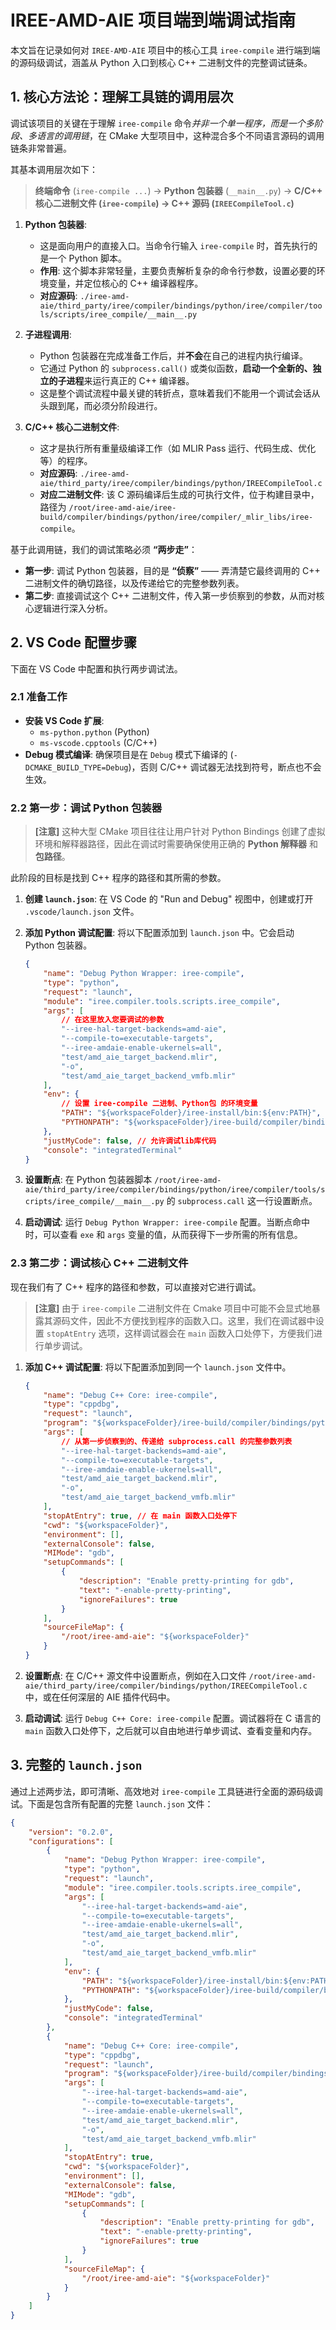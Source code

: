 <!--
 * @Author: Albresky albre02@outlook.com
 * @Date: 2025-07-12 14:00:23
 * @LastEditors: Albresky albre02@outlook.com
 * @LastEditTime: 2025-07-12 14:38:06
 * @FilePath: /iree-amd-aie/debug.md
 * @Description: IREE-AMD-AIE 项目端到端调试指南
-->

# IREE-AMD-AIE 项目端到端调试指南

本文旨在记录如何对 `IREE-AMD-AIE` 项目中的核心工具 `iree-compile` 进行端到端的源码级调试，涵盖从 Python 入口到核心 C++ 二进制文件的完整调试链条。

## 1. **核心方法论**：理解工具链的调用层次

调试该项目的关键在于理解 `iree-compile` 命令*并非一个单一程序，而是一个多阶段、多语言的调用链*，在 CMake 大型项目中，这种混合多个不同语言源码的调用链条非常普遍。

其基本调用层次如下：

> **终端命令** (`iree-compile ...`) -\> **Python 包装器** (`__main__.py`) -\> **C/C++ 核心二进制文件 (`iree-compile`) -\> **C++ 源码** (`IREECompileTool.c`)**

1.  **Python 包装器**:

      * 这是面向用户的直接入口。当命令行输入 `iree-compile` 时，首先执行的是一个 Python 脚本。
      * **作用**: 这个脚本非常轻量，主要负责解析复杂的命令行参数，设置必要的环境变量，并定位核心的 C++ 编译器程序。
      * **对应源码**: `./iree-amd-aie/third_party/iree/compiler/bindings/python/iree/compiler/tools/scripts/iree_compile/__main__.py`

2.  **子进程调用**:

      * Python 包装器在完成准备工作后，并**不会**在自己的进程内执行编译。
      * 它通过 Python 的 `subprocess.call()` 或类似函数，**启动一个全新的、独立的子进程**来运行真正的 C++ 编译器。
      * 这是整个调试流程中最关键的转折点，意味着我们不能用一个调试会话从头跟到尾，而必须分阶段进行。

3.  **C/C++ 核心二进制文件**:

      * 这才是执行所有重量级编译工作（如 MLIR Pass 运行、代码生成、优化等）的程序。
      * **对应源码**: `./iree-amd-aie/third_party/iree/compiler/bindings/python/IREECompileTool.c`
      * **对应二进制文件**: 该 C 源码编译后生成的可执行文件，位于构建目录中，路径为 `/root/iree-amd-aie/iree-build/compiler/bindings/python/iree/compiler/_mlir_libs/iree-compile`。

基于此调用链，我们的调试策略必须 **“两步走”**：

  * **第一步**: 调试 Python 包装器，目的是 **“侦察”** —— 弄清楚它最终调用的 C++ 二进制文件的确切路径，以及传递给它的完整参数列表。
  * **第二步**: 直接调试这个 C++ 二进制文件，传入第一步侦察到的参数，从而对核心逻辑进行深入分析。

## 2. VS Code 配置步骤

下面在 VS Code 中配置和执行两步调试法。

### 2.1 准备工作

  * **安装 VS Code 扩展**:
      * `ms-python.python` (Python)
      * `ms-vscode.cpptools` (C/C++)
  * **Debug 模式编译**: 确保项目是在 `Debug` 模式下编译的 (`-DCMAKE_BUILD_TYPE=Debug`)，否则 C/C++ 调试器无法找到符号，断点也不会生效。

### 2.2 第一步：调试 Python 包装器

> **[注意]** 这种大型 CMake 项目往往让用户针对 Python Bindings 创建了虚拟环境和解释器路径，因此在调试时需要确保使用正确的 **Python 解释器** 和 **包路径**。

此阶段的目标是找到 C++ 程序的路径和其所需的参数。

1.  **创建 `launch.json`**: 在 VS Code 的 "Run and Debug" 视图中，创建或打开 `.vscode/launch.json` 文件。

2.  **添加 Python 调试配置**: 将以下配置添加到 `launch.json` 中。它会启动 Python 包装器。

    ```json
    {
        "name": "Debug Python Wrapper: iree-compile",
        "type": "python",
        "request": "launch",
        "module": "iree.compiler.tools.scripts.iree_compile",
        "args": [
            // 在这里放入您要调试的参数
            "--iree-hal-target-backends=amd-aie",
            "--compile-to=executable-targets",
            "--iree-amdaie-enable-ukernels=all",
            "test/amd_aie_target_backend.mlir",
            "-o",
            "test/amd_aie_target_backend_vmfb.mlir"
        ],
        "env": {
            // 设置 iree-compile 二进制、Python包 的环境变量
            "PATH": "${workspaceFolder}/iree-install/bin:${env:PATH}",
            "PYTHONPATH": "${workspaceFolder}/iree-build/compiler/bindings/python:${workspaceFolder}/iree-build/runtime/bindings/python"
        },
        "justMyCode": false, // 允许调试lib库代码
        "console": "integratedTerminal"
    }
    ```

3.  **设置断点**: 在 Python 包装器脚本 `/root/iree-amd-aie/third_party/iree/compiler/bindings/python/iree/compiler/tools/scripts/iree_compile/__main__.py` 的 `subprocess.call` 这一行设置断点。

4.  **启动调试**: 运行 `Debug Python Wrapper: iree-compile` 配置。当断点命中时，可以查看 `exe` 和 `args` 变量的值，从而获得下一步所需的所有信息。

### 2.3 第二步：调试核心 C++ 二进制文件

现在我们有了 C++ 程序的路径和参数，可以直接对它进行调试。

> **[注意]** 由于 `iree-compile` 二进制文件在 Cmake 项目中可能不会显式地暴露其源码文件，因此不方便找到程序的函数入口。这里，我们在调试器中设置 `stopAtEntry` 选项，这样调试器会在 `main` 函数入口处停下，方便我们进行单步调试。

1.  **添加 C++ 调试配置**: 将以下配置添加到同一个 `launch.json` 文件中。

    ```json
    {
        "name": "Debug C++ Core: iree-compile",
        "type": "cppdbg",
        "request": "launch",
        "program": "${workspaceFolder}/iree-build/compiler/bindings/python/iree/compiler/_mlir_libs/iree-compile",
        "args": [
            // 从第一步侦察到的、传递给 subprocess.call 的完整参数列表
            "--iree-hal-target-backends=amd-aie",
            "--compile-to=executable-targets",
            "--iree-amdaie-enable-ukernels=all",
            "test/amd_aie_target_backend.mlir",
            "-o",
            "test/amd_aie_target_backend_vmfb.mlir"
        ],
        "stopAtEntry": true, // 在 main 函数入口处停下
        "cwd": "${workspaceFolder}",
        "environment": [],
        "externalConsole": false,
        "MIMode": "gdb",
        "setupCommands": [
            {
                "description": "Enable pretty-printing for gdb",
                "text": "-enable-pretty-printing",
                "ignoreFailures": true
            }
        ],
        "sourceFileMap": {
            "/root/iree-amd-aie": "${workspaceFolder}"
        }
    }
    ```

2.  **设置断点**: 在 C/C++ 源文件中设置断点，例如在入口文件 `/root/iree-amd-aie/third_party/iree/compiler/bindings/python/IREECompileTool.c` 中，或在任何深层的 AIE 插件代码中。

3.  **启动调试**: 运行 `Debug C++ Core: iree-compile` 配置。调试器将在 C 语言的 `main` 函数入口处停下，之后就可以自由地进行单步调试、查看变量和内存。

## 3\. 完整的 `launch.json`

通过上述两步法，即可清晰、高效地对 `iree-compile` 工具链进行全面的源码级调试。下面是包含所有配置的完整 `launch.json` 文件：

```json
{
    "version": "0.2.0",
    "configurations": [
        {
            "name": "Debug Python Wrapper: iree-compile",
            "type": "python",
            "request": "launch",
            "module": "iree.compiler.tools.scripts.iree_compile",
            "args": [
                "--iree-hal-target-backends=amd-aie",
                "--compile-to=executable-targets",
                "--iree-amdaie-enable-ukernels=all",
                "test/amd_aie_target_backend.mlir",
                "-o",
                "test/amd_aie_target_backend_vmfb.mlir"
            ],
            "env": {
                "PATH": "${workspaceFolder}/iree-install/bin:${env:PATH}",
                "PYTHONPATH": "${workspaceFolder}/iree-build/compiler/bindings/python:${workspaceFolder}/iree-build/runtime/bindings/python"
            },
            "justMyCode": false,
            "console": "integratedTerminal"
        },
        {
            "name": "Debug C++ Core: iree-compile",
            "type": "cppdbg",
            "request": "launch",
            "program": "${workspaceFolder}/iree-build/compiler/bindings/python/iree/compiler/_mlir_libs/iree-compile",
            "args": [
                "--iree-hal-target-backends=amd-aie",
                "--compile-to=executable-targets",
                "--iree-amdaie-enable-ukernels=all",
                "test/amd_aie_target_backend.mlir",
                "-o",
                "test/amd_aie_target_backend_vmfb.mlir"
            ],
            "stopAtEntry": true,
            "cwd": "${workspaceFolder}",
            "environment": [],
            "externalConsole": false,
            "MIMode": "gdb",
            "setupCommands": [
                {
                    "description": "Enable pretty-printing for gdb",
                    "text": "-enable-pretty-printing",
                    "ignoreFailures": true
                }
            ],
            "sourceFileMap": {
                "/root/iree-amd-aie": "${workspaceFolder}"
            }
        }
    ]
}